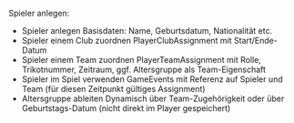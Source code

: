 Spieler anlegen:

- Spieler anlegen	Basisdaten: Name, Geburtsdatum, Nationalität etc.
- Spieler einem Club zuordnen	PlayerClubAssignment mit Start/Ende-Datum
- Spieler einem Team zuordnen	PlayerTeamAssignment mit Rolle, Trikotnummer, Zeitraum, ggf. Altersgruppe als Team-Eigenschaft
- Spieler im Spiel verwenden	GameEvents mit Referenz auf Spieler und Team (für diesen Zeitpunkt gültiges Assignment)
- Altersgruppe ableiten	Dynamisch über Team-Zugehörigkeit oder über Geburtstags-Datum (nicht direkt im Player gespeichert)

